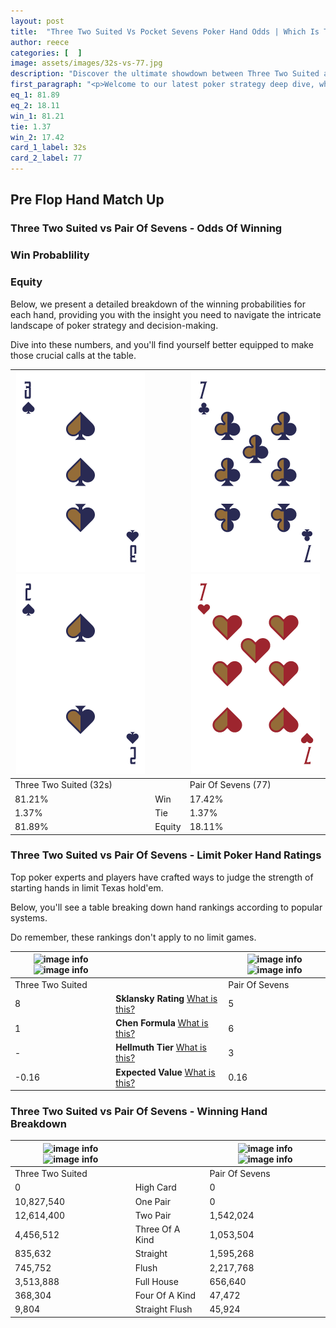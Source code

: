 ```yaml
---
layout: post
title:  "Three Two Suited Vs Pocket Sevens Poker Hand Odds | Which Is The Better Hand In Poker? A Complete Guide"
author: reece
categories: [  ]
image: assets/images/32s-vs-77.jpg
description: "Discover the ultimate showdown between Three Two Suited and Pair Of Sevens in poker! Uncover the odds, strategies, and scenarios where one hand triumphs over the other. Get ready to up your poker game with this thrilling analysis."
first_paragraph: "<p>Welcome to our latest poker strategy deep dive, where we're pitting two distinct hands against each other in a high-stakes showdown: Three Two Suited vs Pair Of Sevens.</p><p>In the dynamic world of poker, every decision counts, and knowing which hand holds the upper hand is key to your success at the table.</p><p>In this article, we'll dissect these two hands, explore the scenarios where one dominates the other, and equip you with the knowledge to make strategic choices that can tip the odds in your favor.</p><p>Get ready to unravel the intriguing dynamics of these poker hands and elevate your game to new heights.</p>"
eq_1: 81.89
eq_2: 18.11
win_1: 81.21
tie: 1.37
win_2: 17.42
card_1_label: 32s
card_2_label: 77
---
```




[comment]: # (sp0)

## Pre Flop Hand Match Up

<div class="table hand-ratings" markdown="1"> 



### Three Two Suited vs Pair Of Sevens - Odds Of Winning


  
<div class="row graphs"> 
<div class="col-lg-6">
    <h3>Win Probablility</h3>
    <canvas id="WinChart"></canvas>
</div>
<div class="col-lg-6">
    <h3>Equity</h3>
    <canvas id="EquityChart"></canvas>
</div>
</div>

  Below, we present a detailed breakdown of the winning probabilities for each hand, providing you with the insight you need to navigate the intricate landscape of poker strategy and decision-making. 

Dive into these numbers, and you'll find yourself better equipped to make those crucial calls at the table.


    
| ![image info](assets/images/hand1/3.png) ![image info](assets/images/hand1/2.png) |  | ![image info](assets/images/hand2/7.png) ![image info](assets/images/hand2/7o.png) |
| -------- | -------- | -------- |
| Three Two Suited (32s) |  | Pair Of Sevens (77) |
| 81.21% | Win | 17.42% |
| 1.37% | Tie | 1.37% |
| 81.89% | Equity | 18.11% |




[comment]: # (sp1)



### Three Two Suited vs Pair Of Sevens - Limit Poker Hand Ratings

Top poker experts and players have crafted ways to judge the strength of starting hands in limit Texas hold'em. 

Below, you'll see a table breaking down hand rankings according to popular systems. 

Do remember, these rankings don't apply to no limit games.


    
| ![image info](https://www.riverpairs.com/assets/images/hand1/3.png) ![image info](https://www.riverpairs.com/assets/images/hand1/2.png) |  | ![image info](https://www.riverpairs.com/assets/images/hand2/7.png) ![image info](https://www.riverpairs.com/assets/images/hand2/7o.png) |
| -------- | -------- | -------- |
| Three Two Suited |  | Pair Of Sevens |
| 8 | **Sklansky Rating** [What is this?](/sklansky-rating-explained) | 5 |
| 1 | **Chen Formula** [What is this?](/chen-formula-explained) | 6 |
| - | **Hellmuth Tier** [What is this?](/Hellmuth-tier-explained) | 3 |
| -0.16 | **Expected Value** [What is this?](/expected-value-explained) | 0.16 |




[comment]: # (sp2)



### Three Two Suited vs Pair Of Sevens - Winning Hand Breakdown


    
| ![image info](https://www.riverpairs.com/assets/images/hand1/3.png) ![image info](https://www.riverpairs.com/assets/images/hand1/2.png) |  | ![image info](https://www.riverpairs.com/assets/images/hand2/7.png) ![image info](https://www.riverpairs.com/assets/images/hand2/7o.png) |
| -------- | -------- | -------- |
| Three Two Suited |  | Pair Of Sevens |
| 0 | High Card | 0 |
| 10,827,540 | One Pair | 0 |
| 12,614,400 | Two Pair | 1,542,024 |
| 4,456,512 | Three Of A Kind | 1,053,504 |
| 835,632 | Straight | 1,595,268 |
| 745,752 | Flush | 2,217,768 |
| 3,513,888 | Full House | 656,640 |
| 368,304 | Four Of A Kind | 47,472 |
| 9,804 | Straight Flush | 45,924 |




[comment]: # (sp3)



</div>

[comment]: # (sp4)



[comment]: # (sp5)

